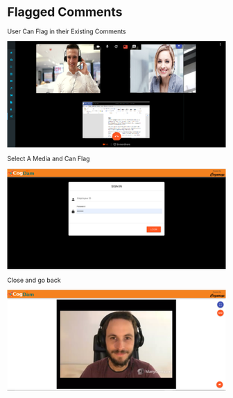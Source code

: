# Flagged Comments

User Can Flag in their Existing Comments

![](../../.gitbook/assets/image%20%2891%29.png)

Select A Media and Can Flag

![](../../.gitbook/assets/image%20%2886%29.png)

Close and go back

![](../../.gitbook/assets/image%20%28132%29.png)

